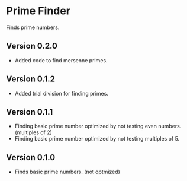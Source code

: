 Prime Finder
============

Finds prime numbers.

## Version 0.2.0
+ Added code to find mersenne primes.

## Version 0.1.2
+ Added trial division for finding primes.

## Version 0.1.1
+ Finding basic prime number optimized by not testing even numbers. (multiples of 2)
+ Finding basic prime number optimized by not testing multiples of 5.

## Version 0.1.0
+ Finds basic prime numbers. (not optmized)

